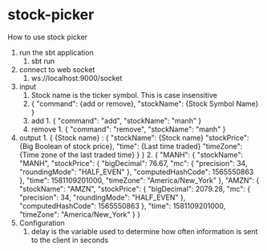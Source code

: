 # stock-picker
How to use stock picker

1. run the sbt application
    1. sbt run
2. connect to web socket 
    1. ws://localhost:9000/socket
3. input 
    1. Stock name is the ticker symbol. This is case insensitive
    2. 
       {
        "command": {add or remove},
        "stockName": {Stock Symbol Name}
       }
    3. add
        1. 
           {
             "command": "add",
             "stockName": "manh"
           }
    3. remove
        1. 
           {
             "command": "remove",
             "stockName": "manh"
           }
4. output
    1. 
       { 
         {Stock name} : {
            "stockName": {Stock name}
            "stockPrice": {Big Boolean of stock price},
            "time": {Last time traded}
            "timeZone": {Time zone of the last traded time}
         }
       }
    2. 
         {
         "MANH": {
           "stockName": "MANH",
           "stockPrice": {
             "bigDecimal": 76.67,
             "mc": {
               "precision": 34,
               "roundingMode": "HALF_EVEN"
             },
             "computedHashCode": 1565550863
           },
           "time": 1581109201000,
           "timeZone": "America/New_York"
         },
         "AMZN": {
           "stockName": "AMZN",
           "stockPrice": {
             "bigDecimal": 2079.28,
             "mc": {
               "precision": 34,
               "roundingMode": "HALF_EVEN"
             },
             "computedHashCode": 1565550863
           },
           "time": 1581109201000,
           "timeZone": "America/New_York"
         }
       }
5. Configuration
    1. delay is the variable used to determine how often information is sent to the client in seconds

       